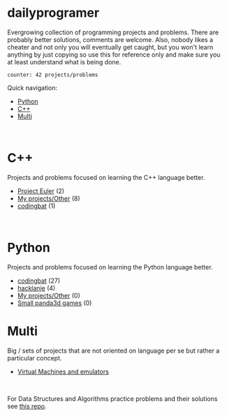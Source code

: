 # dailyprogramer

Evergrowing collection of programming projects and problems. There are probably better solutions, comments are welcome. Also, nobody likes a cheater and not only you will eventually get caught, but you won't learn anything by just copying so use this for reference only and make sure you at least understand what is being done.

``` counter: 42 projects/problems ```

Quick navigation:
- [Python](#python)
- [C++](#c++)
- [Multi](#multi)
<!-- [Lua](#lua)
- [Clojure](#Clojure)
- [Java](#Java)
- [C#](#C)
- [haskel](#Haskel)
- [php](#PHP)
- [javascript](#Javascript) 
sort me: by '# lang' -> ' - proj name -> technology'
-->

<br>

# C++
Projects and problems focused on learning the C++ language better.
- [Project Euler](https://github.com/frainfreeze/DailyProgrammer/tree/master/cpp/ProjectEuler#desc) (2)
- [My projects/Other](https://github.com/frainfreeze/DailyProgrammer/tree/master/cpp/other#desc) (8)
- [codingbat](https://github.com/frainfreeze/DailyProgrammer/tree/master/cpp/codingbat#desc) (1)

<br>

# Python
Projects and problems focused on learning the Python language better.
- [codingbat](https://github.com/frainfreeze/DailyProgrammer/tree/master/python/codingbat#desc) (27)
- [hacklanje](https://github.com/frainfreeze/DailyProgrammer/tree/master/python/hacklanje) (4)
- [My projects/Other](https://github.com/frainfreeze/DailyProgrammer/tree/master/python/other#desc) (0)
- [Small panda3d games](https://github.com/frainfreeze/DailyProgrammer/tree/master/python/panda3d#desc) (0)

# Multi 
Big / sets of projects that are not oriented on language per se but rather a particular concept.
- [Virtual Machines and emulators](https://github.com/frainfreeze/DailyProgrammer/tree/master/multi/vm)

<!-- # Lua
# Clojure
# Java
# C#
# haskel
# php
# javascript -->

<br>


For Data Structures and Algorithms practice problems and their solutions see [this repo](https://github.com/frainfreeze/DSA-pps).
